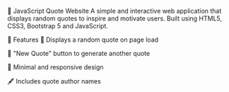 📜 JavaScript Quote Website
A simple and interactive web application that displays random quotes to inspire and motivate users. Built using HTML5, CSS3, Bootstrap 5 and JavaScript.

🚀 Features
🎯 Displays a random quote on page load

🔄 "New Quote" button to generate another quote

🎨 Minimal and responsive design

🖋️ Includes quote author names
